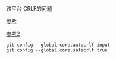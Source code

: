 跨平台 CRLF的问题

[参考](https://kuanghy.github.io/2017/03/19/git-lf-or-crlf)

[参考2](https://github.com/cssmagic/blog/issues/22)

``` shell
git config --global core.autocrlf input
git config --global core.safecrlf true
```